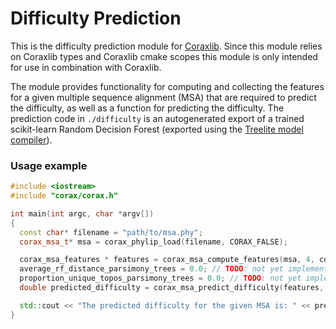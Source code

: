 # Difficulty Prediction
This is the difficulty prediction module for [Coraxlib](https://codeberg.org/Exelixis-Lab/coraxlib). 
Since this module relies on Coraxlib types and Coraxlib cmake scopes this module is only intended for use in combination with Coraxlib.

The module provides functionality for computing and collecting the features for a given multiple sequence alignment (MSA) that are required to predict the difficulty, as well as a function for predicting the difficulty. 
The prediction code in `./difficulty` is an autogenerated export of a trained scikit-learn Random Decision Forest (exported using the [Treelite model compiler](https://github.com/dmlc/treelite)). 

### Usage example
```c++
#include <iostream>
#include "corax/corax.h"

int main(int argc, char *argv[])
{
  const char* filename = "path/to/msa.phy";
  corax_msa_t* msa = corax_phylip_load(filename, CORAX_FALSE);

  corax_msa_features * features = corax_msa_compute_features(msa, 4, corax_map_nt);
  average_rf_distance_parsimony_trees = 0.0; // TODO: not yet implemented using Coraxlib
  proportion_unique_topos_parsimony_trees = 0.0; // TODO: not yet implemented using Coraxlib
  double predicted_difficulty = corax_msa_predict_difficulty(features, average_rf_distance_parsimony_trees, proportion_unique_topos_parsimony_trees);

  std::cout << "The predicted difficulty for the given MSA is: " << predicted_difficulty << "\n";
}
```
